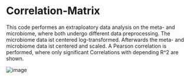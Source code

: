 # Correlation-Matrix
This code performes an extraploatory data analysis on the meta- and microbiome, where both undergo
different data preprocessing. The microbiome data ist centered log-transformed. Afterwards
the meta- and microbiome data ist centered and scaled.
A Pearson correlation is performed, where only significant Correlations with depending R^2 are shown.

![image](https://user-images.githubusercontent.com/80318329/209536434-05e411ca-8f09-46de-b1bd-593a958dc8e1.png)

